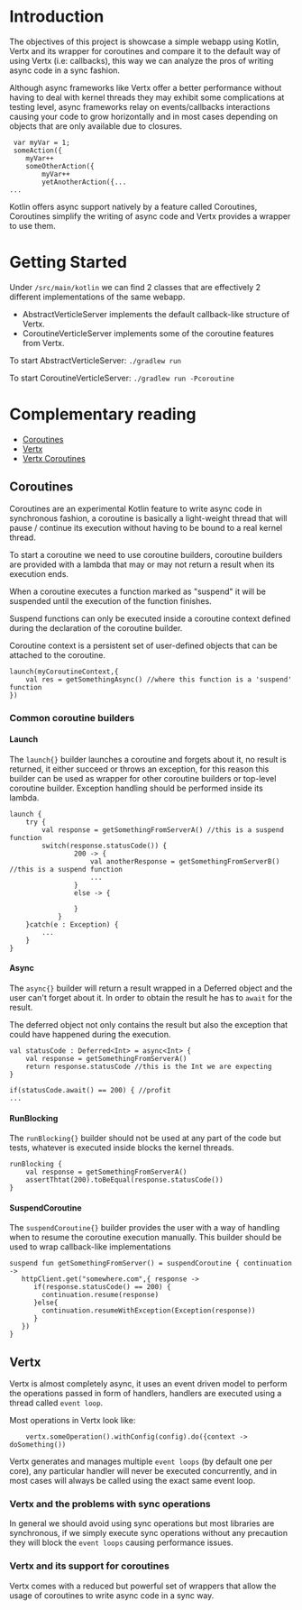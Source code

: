 # Introduction

The objectives of this project is showcase a simple webapp using Kotlin, Vertx and its wrapper for coroutines and compare it to
the default way of using Vertx (i.e: callbacks), this way we can analyze the pros of writing async code in a sync fashion.

Although async frameworks like Vertx offer a better performance without having to deal with kernel threads they may exhibit some
complications at testing level, async frameworks relay on events/callbacks interactions causing your code to grow
horizontally and in most cases depending on objects that are only available due to closures.

```
 var myVar = 1;
 someAction({
    myVar++
    someOtherAction({
        myVar++
        yetAnotherAction({...
...
```

Kotlin offers async support natively by a feature called Coroutines, Coroutines simplify the writing of async code and Vertx provides
a wrapper to use them.

# Getting Started

Under `/src/main/kotlin` we can find 2 classes that are effectively 2 different implementations of the same webapp.
* AbstractVerticleServer implements the default callback-like structure of Vertx.
* CoroutineVerticleServer implements some of the coroutine features from Vertx.

To start AbstractVerticleServer: `./gradlew run`

To start CoroutineVerticleServer: `./gradlew run -Pcoroutine`

# Complementary reading

* [Coroutines](https://github.com/Kotlin/kotlin-coroutines/blob/master/kotlin-coroutines-informal.md#coroutines-overview)
* [Vertx](http://vertx.io/docs/vertx-core/kotlin/)
* [Vertx Coroutines](http://vertx.io/docs/vertx-lang-kotlin-coroutines/kotlin/)

## Coroutines

Coroutines are an experimental Kotlin feature to write async code in synchronous fashion, a coroutine is basically
a light-weight thread that will pause / continue its execution without having to be bound to a real kernel thread.

To start a coroutine we need to use coroutine builders, coroutine builders are provided with a lambda that may
or may not return a result when its execution ends.

When a coroutine executes a function marked as "suspend" it will be suspended until the execution of the function
finishes.

Suspend functions can only be executed inside a coroutine context defined during the declaration of the coroutine builder.

Coroutine context is a persistent set of user-defined objects that can be attached to the coroutine.

```
launch(myCoroutineContext,{
    val res = getSomethingAsync() //where this function is a 'suspend' function
})
```

### Common coroutine builders

#### Launch
The `launch{}` builder launches a coroutine and forgets about it, no result is returned, it either succeed or throws an exception,
for this reason this builder can be used as wrapper for other coroutine builders or top-level coroutine builder.
Exception handling should be performed inside its lambda.
```
launch {
    try {
        val response = getSomethingFromServerA() //this is a suspend function
        switch(response.statusCode()) {
                200 -> {
                    val anotherResponse = getSomethingFromServerB() //this is a suspend function
                    ...
                }
                else -> {

                }
            }
    }catch(e : Exception) {
        ...
    }
}
```

#### Async
The `async{}` builder will return a result wrapped in a Deferred object and the user can't forget about it. In order to obtain the
result he has to `await` for the result.

The deferred object not only contains the result but also the exception that could have happened during the execution.

```
val statusCode : Deferred<Int> = async<Int> {
    val response = getSomethingFromServerA()
    return response.statusCode //this is the Int we are expecting
}

if(statusCode.await() == 200) { //profit
...
```

#### RunBlocking
The `runBlocking{}` builder should not be used at any part of the code but tests, whatever is executed inside blocks the kernel threads.

```
runBlocking {
    val response = getSomethingFromServerA()
    assertThtat(200).toBeEqual(response.statusCode())
}
```

#### SuspendCoroutine
The `suspendCoroutine{}` builder provides the user with a way of handling when to resume the coroutine execution manually. This
builder should be used to wrap callback-like implementations

```
suspend fun getSomethingFromServer() = suspendCoroutine { continuation ->
   httpClient.get("somewhere.com",{ response ->
      if(response.statusCode() == 200) {
        continuation.resume(response)
      }else{
        continuation.resumeWithException(Exception(response))
      }
   })
}
```

## Vertx

Vertx is almost completely async, it uses an event driven model to perform the operations passed in form of handlers, handlers
are executed using a thread called `event loop`.


Most operations in Vertx look like:
```
    vertx.someOperation().withConfig(config).do({context -> doSomething())
```

Vertx generates and manages multiple `event loops` (by default one per core), any particular handler will never be executed
concurrently, and in most cases will always be called using the exact same event loop.

### Vertx and the problems with sync operations
In general we should avoid using sync operations but most libraries are synchronous, if we simply execute
sync operations without any precaution they will block the `event loops` causing performance issues.

### Vertx and its support for coroutines
Vertx comes with a reduced but powerful set of wrappers that allow the usage of coroutines to write async code in a sync way.
